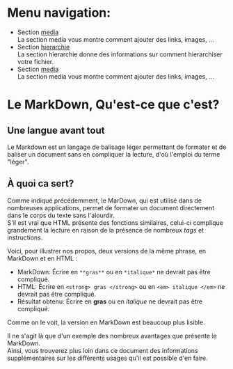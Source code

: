 # Menu navigation:
* Section [media](./media.md)\
La section media vous montre comment ajouter des links, images, ...
* Section [hierarchie](./hierarchie.md)\
La section hierarchie donne des informations sur comment hierarchiser votre fichier.
* Section [media](./media.md)\
La section media vous montre comment ajouter des links, images, ...

# **Le MarkDown, Qu'est-ce que c'est?**  
## Une langue avant tout   
Le Markdown est un langage de balisage léger permettant de formater et de baliser un document sans en compliquer la lecture, d'où l'emploi du terme "léger".  

## À quoi ca sert?  
Comme indiqué précédemment, le MarDown, qui est utilisé dans de nombreuses applications, permet de formater un document directement dans le corps du texte sans l'alourdir.  
S'il est vrai que HTML présente des fonctions similaires, celui-ci complique grandement la lecture en raison de la présence de nombreux *tags* et instructions. 

Voici, pour illustrer nos propos, deux versions de la même phrase, en MarkDown et en HTML : 
- MarkDown: Écrire en ```**gras**``` ou en ```*italique*``` ne devrait pas être compliqué.
- HTML: Écrire en ```<strong> gras </strong>``` ou en ```<em> italique </em>``` ne devrait pas être compliqué.
 - Résultat obtenu: Écrire en **gras** ou en *italique* ne devrait pas être compliqué.  

Comme on le voit, la version en MarkDown est beaucoup plus lisible.  

Il ne s'agit là que d'un exemple des nombreux avantages que présente le MarkDown.  
Ainsi, vous trouverez plus loin dans ce document des informations supplémentaires sur les différents usages qu'il est possible d'en faire. 
